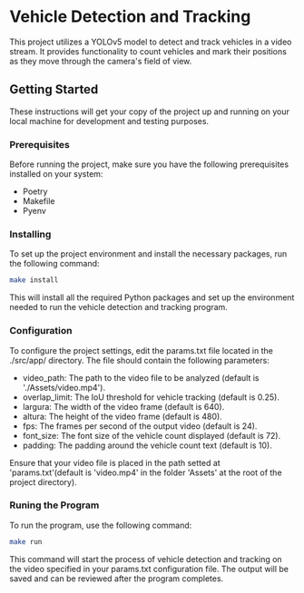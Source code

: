 # Vehicle Detection and Tracking

This project utilizes a YOLOv5 model to detect and track vehicles in a video stream. It provides functionality to count vehicles and mark their positions as they move through the camera's field of view.

## Getting Started

These instructions will get your copy of the project up and running on your local machine for development and testing purposes.

### Prerequisites

Before running the project, make sure you have the following prerequisites installed on your system:
- Poetry
- Makefile
- Pyenv

### Installing

To set up the project environment and install the necessary packages, run the following command:

```bash
make install
```

This will install all the required Python packages and set up the environment needed to run the vehicle detection and tracking program.

### Configuration

To configure the project settings, edit the params.txt file located in the ./src/app/ directory. The file should contain the following parameters:

- video_path: The path to the video file to be analyzed (default is './Assets/video.mp4').
- overlap_limit: The IoU threshold for vehicle tracking (default is 0.25).
- largura: The width of the video frame (default is 640).
- altura: The height of the video frame (default is 480).
- fps: The frames per second of the output video (default is 24).
- font_size: The font size of the vehicle count displayed (default is 72).
- padding: The padding around the vehicle count text (default is 10).

Ensure that your video file is placed in the path setted at 'params.txt'(default is 'video.mp4' in the folder 'Assets' at the root of the project directory).

### Runing the Program

To run the program, use the following command:

```bash
make run
```

This command will start the process of vehicle detection and tracking on the video specified in your params.txt configuration file. The output will be saved and can be reviewed after the program completes.